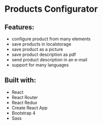 # Products Configurator

## Features:
- configure product from many elements
- save products in localstorage
- save product as a picture
- save product description as pdf
- send product description in an e-mail
- support for many languages

## Built with:
- React
- React Router
- React Redux
- Create React App
- Bootstrap 4
- Sass
